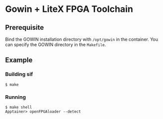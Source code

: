 Gowin + LiteX FPGA Toolchain
============================

Prerequisite
--------------

Bind the GOWIN installation directory with `/opt/gowin` in the container.
You can specify the GOWIN directory in the `Makefile`.

Example
-------

### Building sif

```shell
$ make
```

### Running

```shell
$ make shell
Apptainer> openFPGAloader --detect
```

